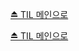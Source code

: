 [⏏️ TIL 메인으로](https://github.com/IgnacioSEO/TIL#today-i-learned-til)

[⏏️ TIL 메인으로](https://github.com/IgnacioSEO/TIL#today-i-learned-til)
